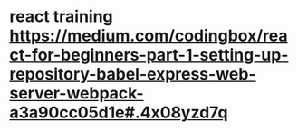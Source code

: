 # react training https://medium.com/codingbox/react-for-beginners-part-1-setting-up-repository-babel-express-web-server-webpack-a3a90cc05d1e#.4x08yzd7q
